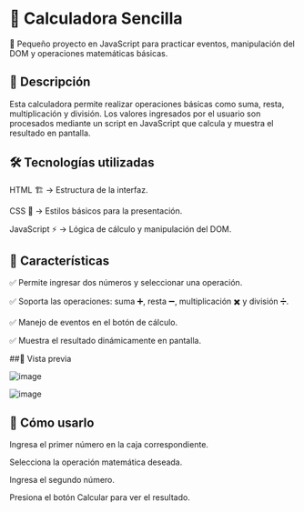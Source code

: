 # 🧮 Calculadora Sencilla
🚀 Pequeño proyecto en JavaScript para practicar eventos, manipulación del DOM y operaciones matemáticas básicas.

## 📌 Descripción
Esta calculadora permite realizar operaciones básicas como suma, resta, multiplicación y división. Los valores ingresados por el usuario son procesados mediante un script en JavaScript que calcula y muestra el resultado en pantalla.

## 🛠️ Tecnologías utilizadas

HTML 🏗️ → Estructura de la interfaz.

CSS 🎨 → Estilos básicos para la presentación.

JavaScript ⚡ → Lógica de cálculo y manipulación del DOM.


## 🎯 Características

✅ Permite ingresar dos números y seleccionar una operación.

✅ Soporta las operaciones: suma ➕, resta ➖, multiplicación ✖️ y división ➗.

✅ Manejo de eventos en el botón de cálculo.

✅ Muestra el resultado dinámicamente en pantalla.


##📸 Vista previa

![image](https://github.com/user-attachments/assets/7e998487-bcf9-4760-b401-db56e21bab79)

![image](https://github.com/user-attachments/assets/a9f7cd55-a9fc-416f-a009-e7e3b660297e)

## 🚀 Cómo usarlo
Ingresa el primer número en la caja correspondiente.

Selecciona la operación matemática deseada.

Ingresa el segundo número.

Presiona el botón Calcular para ver el resultado.




